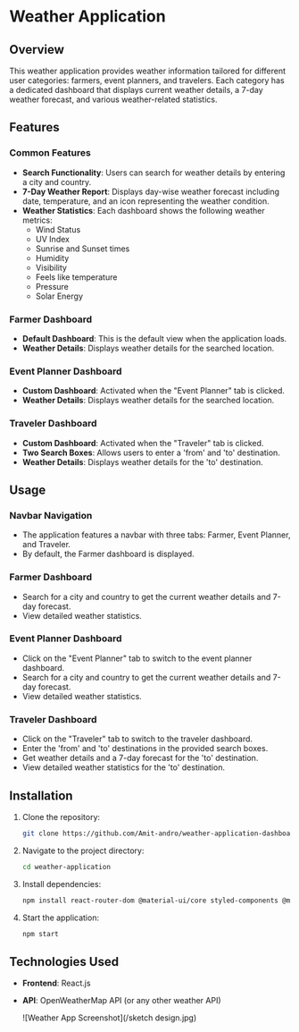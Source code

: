 # Weather Application

## Overview

This weather application provides weather information tailored for different user categories: farmers, event planners, and travelers. Each category has a dedicated dashboard that displays current weather details, a 7-day weather forecast, and various weather-related statistics.

## Features

### Common Features
- **Search Functionality**: Users can search for weather details by entering a city and country.
- **7-Day Weather Report**: Displays day-wise weather forecast including date, temperature, and an icon representing the weather condition.
- **Weather Statistics**: Each dashboard shows the following weather metrics:
  - Wind Status
  - UV Index
  - Sunrise and Sunset times
  - Humidity
  - Visibility
  - Feels like temperature
  - Pressure
  - Solar Energy

### Farmer Dashboard
- **Default Dashboard**: This is the default view when the application loads.
- **Weather Details**: Displays weather details for the searched location.

### Event Planner Dashboard
- **Custom Dashboard**: Activated when the "Event Planner" tab is clicked.
- **Weather Details**: Displays weather details for the searched location.

### Traveler Dashboard
- **Custom Dashboard**: Activated when the "Traveler" tab is clicked.
- **Two Search Boxes**: Allows users to enter a 'from' and 'to' destination.
- **Weather Details**: Displays weather details for the 'to' destination.

## Usage

### Navbar Navigation
- The application features a navbar with three tabs: Farmer, Event Planner, and Traveler.
- By default, the Farmer dashboard is displayed.

### Farmer Dashboard
- Search for a city and country to get the current weather details and 7-day forecast.
- View detailed weather statistics.

### Event Planner Dashboard
- Click on the "Event Planner" tab to switch to the event planner dashboard.
- Search for a city and country to get the current weather details and 7-day forecast.
- View detailed weather statistics.

### Traveler Dashboard
- Click on the "Traveler" tab to switch to the traveler dashboard.
- Enter the 'from' and 'to' destinations in the provided search boxes.
- Get weather details and a 7-day forecast for the 'to' destination.
- View detailed weather statistics for the 'to' destination.

## Installation

1. Clone the repository:
    ```sh
    git clone https://github.com/Amit-andro/weather-application-dashboard.git
    ```
2. Navigate to the project directory:
    ```sh
    cd weather-application
    ```
3. Install dependencies:
    ```sh
    npm install react-router-dom @material-ui/core styled-components @mui/material @emotion/react @emotion/styled axios
    ```
4. Start the application:
    ```sh
    npm start
    ```

## Technologies Used
- **Frontend**: React.js
- **API**: OpenWeatherMap API (or any other weather API)

  ![Weather App Screenshot](/sketch design.jpg)
